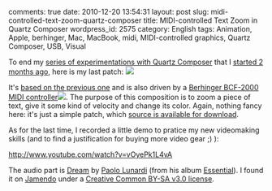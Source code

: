 comments: true
date: 2010-12-20 13:54:31
layout: post
slug: midi-controlled-text-zoom-quartz-composer
title: MIDI-controlled Text Zoom in Quartz Composer
wordpress_id: 2575
category: English
tags: Animation, Apple, berhinger, Mac, MacBook, midi, MIDI-controlled graphics, Quartz Composer, USB, Visual

To end my [series of experimentations with Quartz Composer](http://kevin.deldycke.com/tag/quartz-composer/) that I [started 2 months ago](http://kevin.deldycke.com/2010/10/export-quartz-composer-video/), here is my last patch:
[![](http://kevin.deldycke.com/wp-content/uploads/2010/12/patch-of-midi-controlled-text-zoom-in-quartz-composer-300x159.png)](http://kevin.deldycke.com/wp-content/uploads/2010/12/patch-of-midi-controlled-text-zoom-in-quartz-composer.png)

It's [based on the previous one](http://kevin.deldycke.com/2010/12/quartz-composer-behringer-bcf-2000-midi-controller-tests/) and is also driven by a [Berhinger BCF-2000 MIDI controller](http://www.amazon.com/gp/product/B000CZ0RJ2/ref=as_li_tf_tl?ie=UTF8&tag=kevideld-20&linkCode=as2&camp=217145&creative=399381&creativeASIN=B000CZ0RJ2)![](http://www.assoc-amazon.com/e/ir?t=kevideld-20&l=as2&o=1&a=B000CZ0RJ2&camp=217145&creative=399381). The purpose of this composition is to zoom a piece of text, give it some kind of velocity and change its color. Again, nothing fancy here: it's just a simple patch, which [source is available for download](http://kevin.deldycke.com/static/documents/text-zoom-in-out.qtz).

As for the last time, I recorded a little demo to pratice my new videomaking skills (and to find a justification for buying more video gear ;) ):

http://www.youtube.com/watch?v=vOyePk1L4vA

The audio part is [Dream](http://jamendo.com/track/556564) by [Paolo Lunardi](http://jamendo.com/artist/Paolo_Lunardi) (from his album [Essential](http://jamendo.com/album/64689)). I found it on [Jamendo](http://jamendo.com) under a [Creative Common BY-SA v3.0 license](http://creativecommons.org/licenses/by-sa/3.0/).

